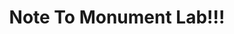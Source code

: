 ---
pid: pt276
title: Note To Monument Lab!!!
location_transcription: Monumentlab.muralarts.org Polaski Pier Park Allegheny + Delaware
  Ave
coordinates: "[-75.097689754882, 39.978666365403]"
zipcode: '19134'
gen_neighborhood: River Wards
neighborhood: Port Richmond
outside_phl: 
age: '55'
age_range: 50-59
instagram: 
image_file_name: pt_276.jpg
proposal_transcription: Please indicate Polaski Pier Park accurately on your interactive
  map. It is such a great place. I wanted to see it on the map, but it's not even
  there. I also proposed a monument there.
topic: Environment
topic_summary: '0'
type: Space,Park
keywords_other: Polaski Pier Park
credit: Michael S
image_labels: 
twitter: 
facebook: 
permalink: "/monuments/pt276/"
layout: item-page
---